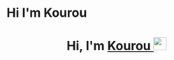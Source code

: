 # Hi I'm Kourou

<h1 align="center">Hi, I'm <a  href="https://google.com">Kourou </a> <img  src="" width="30px"></h1>
